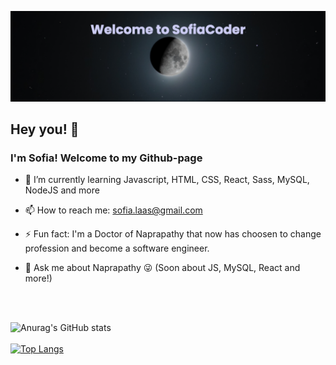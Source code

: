 ![banner.png](https://github.com/SofiaCoder/SofiaCoder/blob/264b011db9e2e5d483490963bf8106cc77ca256c/moonbanner.png)
## Hey you! 👋

### I'm Sofia! Welcome to my Github-page


- 🌱 I’m currently learning Javascript, HTML, CSS, React, Sass, MySQL, NodeJS and more

- 📫 How to reach me: sofia.laas@gmail.com

- ⚡ Fun fact: I'm a Doctor of Naprapathy that now has choosen to change profession and become a software engineer.

- 💬 Ask me about Naprapathy 😜 (Soon about JS, MySQL, React and more!)
<br />
<br />

![Anurag's GitHub stats](https://github-readme-stats.vercel.app/api?username=SofiaCoder&theme=jolly&show_icons=true)
<br />
<br />
[![Top Langs](https://github-readme-stats.vercel.app/api/top-langs/?username=SofiaCoder&layout=compact)](https://github.com/SofiaCoder/github-readme-stats)

<!--
**SofiaCoder/SofiaCoder** is a ✨ _special_ ✨ repository because its `README.md` (this file) appears on your GitHub profile.

Here are some ideas to get you started:
- 🔭 I’m currently working on NodeJS
- 👯 I’m looking to collaborate on ...
- 🤔 I’m looking for help with 
- 😄 Pronouns: 


-->
